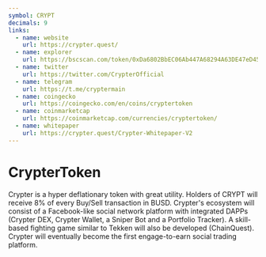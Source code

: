 ```yaml
---
symbol: CRYPT
decimals: 9
links:
  - name: website
    url: https://crypter.quest/
  - name: explorer
    url: https://bscscan.com/token/0xDa6802BbEC06Ab447A68294A63DE47eD4506ACAA
  - name: twitter
    url: https://twitter.com/CrypterOfficial
  - name: telegram
    url: https://t.me/cryptermain
  - name: coingecko
    url: https://coingecko.com/en/coins/cryptertoken
  - name: coinmarketcap
    url: https://coinmarketcap.com/currencies/cryptertoken/
  - name: whitepaper
    url: https://crypter.quest/Crypter-Whitepaper-V2
---
```


# CrypterToken

Crypter is a hyper deflationary token with great utility. Holders of CRYPT will receive 8% of every Buy/Sell transaction in BUSD. Crypter's ecosystem will consist of a Facebook-like social network platform with integrated DAPPs (Crypter DEX, Crypter Wallet, a Sniper Bot and a Portfolio Tracker). A skill-based fighting game similar to Tekken will also be developed (ChainQuest). Crypter will eventually become the first engage-to-earn social trading platform.

